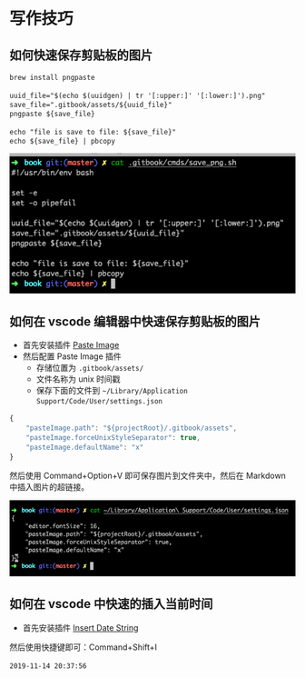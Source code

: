 # 写作技巧

## 如何快速保存剪贴板的图片

```text
brew install pngpaste

uuid_file="$(echo $(uuidgen) | tr '[:upper:]' '[:lower:]').png"
save_file=".gitbook/assets/${uuid_file}"
pngpaste ${save_file}

echo "file is save to file: ${save_file}"
echo ${save_file} | pbcopy
```

![](../../.gitbook/assets/68a1dff8-1080-4da0-b8fa-7bc315c48411.png)

## 如何在 vscode 编辑器中快速保存剪贴板的图片

* 首先安装插件 [Paste Image](https://marketplace.visualstudio.com/items?itemName=mushan.vscode-paste-image)
* 然后配置 Paste Image 插件
  * 存储位置为 `.gitbook/assets/`
  * 文件名称为 unix 时间戳
  * 保存下面的文件到 `~/Library/Application Support/Code/User/settings.json`

```javascript
{
    "pasteImage.path": "${projectRoot}/.gitbook/assets",
    "pasteImage.forceUnixStyleSeparator": true,
    "pasteImage.defaultName": "x"
}
```

然后使用 Command+Option+V 即可保存图片到文件夹中，然后在 Markdown 中插入图片的超链接。

![](../../.gitbook/assets/1573732914501.png)

## 如何在 vscode 中快速的插入当前时间

* 首先安装插件 [Insert Date String](https://marketplace.visualstudio.com/items?itemName=jsynowiec.vscode-insertdatestring)

然后使用快捷键即可：Command+Shift+I

`2019-11-14 20:37:56`

